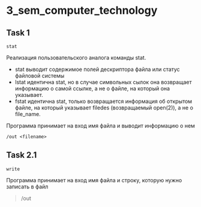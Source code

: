 # 3_sem_computer_technology
## Task 1 
`stat`

Реализация пользовательского аналога команды stat.


- stat выводит содержимое полей дескриптора файла или статус файловой системы  
- lstat идентична stat, но в случае символьных сылок она возвращает информацию о самой ссылке, а не о файле, на который она указывает.
- fstat идентична stat, только возвращается информация об открытом файле, на который указывает filedes (возвращаемый open(2)), а не о file_name.

Программа принимает на вход имя файла и выводит информацию о нем

``/out <filename>``

## Task 2.1 
`write`

Программа принимает на вход имя файла и строку, которую нужно записать в файл

> /out <file name> <str>
